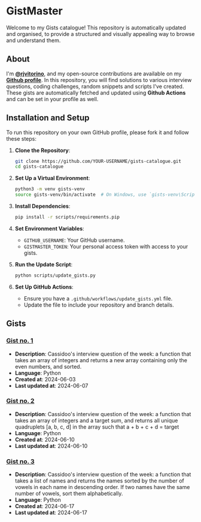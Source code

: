 
# GistMaster

Welcome to my Gists catalogue!
This repository is automatically updated and organised, to provide a structured and visually appealing way to browse and understand them.

## About

I'm **[@rjvitorino](https://github.com/rjvitorino)**, and my open-source contributions are available on my **[Github profile](https://github.com/rjvitorino)**.
In this repository, you will find solutions to various interview questions, coding challenges, random snippets and scripts I've created.
These gists are automatically fetched and updated using **Github Actions** and can be set in your profile as well.

## Installation and Setup

To run this repository on your own GitHub profile, please fork it and follow these steps:

1. **Clone the Repository**:
    ```bash
    git clone https://github.com/YOUR-USERNAME/gists-catalogue.git
    cd gists-catalogue
    ```

2. **Set Up a Virtual Environment**:
    ```bash
    python3 -m venv gists-venv
    source gists-venv/bin/activate  # On Windows, use `gists-venv\Scriptsctivate`
    ```

3. **Install Dependencies**:
    ```bash
    pip install -r scripts/requirements.pip
    ```

4. **Set Environment Variables**:
    - `GITHUB_USERNAME`: Your GitHub username.
    - `GISTMASTER_TOKEN`: Your personal access token with access to your gists.

5. **Run the Update Script**:
    ```bash
    python scripts/update_gists.py
    ```

6. **Set Up GitHub Actions**:
    - Ensure you have a `.github/workflows/update_gists.yml` file.
    - Update the file to include your repository and branch details.


## Gists

### [Gist no. 1](gists/20240603-only_evens-gist/index.md)

* **Description**: Cassidoo's interview question of the week: a function that takes an array of integers and returns a new array containing only the even numbers, and sorted.
* **Language**: Python
* **Created at**: 2024-06-03
* **Last updated at**: 2024-06-07

### [Gist no. 2](gists/20240610-four_sum-gist/index.md)

* **Description**: Cassidoo's interview question of the week: a function that takes an array of integers and a target sum, and returns all unique quadruplets [a, b, c, d] in the array such that a + b + c + d = target
* **Language**: Python
* **Created at**: 2024-06-10
* **Last updated at**: 2024-06-10

### [Gist no. 3](gists/20240617-sort_vowels-gist/index.md)

* **Description**: Cassidoo's interview question of the week: a function that takes a list of names and returns the names sorted by the number of vowels in each name in descending order. If two names have the same number of vowels, sort them alphabetically.
* **Language**: Python
* **Created at**: 2024-06-17
* **Last updated at**: 2024-06-17